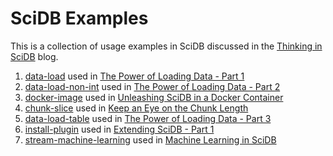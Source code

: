 # SciDB Examples

This is a collection of usage examples in SciDB discussed in the [Thinking in SciDB](http://rvernica.github.io/) blog.

   1. [data-load](data-load) used in [The Power of Loading Data - Part 1](http://rvernica.github.io/2016/05/load-data)
   1. [data-load-non-int](data-load-non-int) used in [The Power of Loading Data - Part 2](http://rvernica.github.io/2016/06/load-data-non-int)
   1. [docker-image](docker-image) used in [Unleashing SciDB in a Docker Container](http://rvernica.github.io/2016/06/docker-image)
   1. [chunk-slice](chunk-slice) used in [Keep an Eye on the Chunk Length](http://rvernica.github.io/2016/07/chunk-slice)
   1. [data-load-table](data-load-table) used in [The Power of Loading Data - Part 3](http://rvernica.github.io/2016/08/load-data-table)
   1. [install-plugin](install-plugin) used in [Extending SciDB - Part 1](http://rvernica.github.io/2016/10/extend-scidb-doc)
   1. [stream-machine-learning](stream-machine-learning) used in [Machine Learning in SciDB](http://rvernica.github.io/2017/10/streaming-machine-learning)
